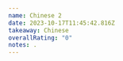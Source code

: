 ```yaml
---
name: Chinese 2
date: 2023-10-17T11:45:42.816Z
takeaway: Chinese
overallRating: "0"
notes: .
---
```

